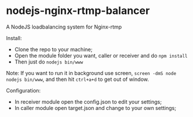 # nodejs-nginx-rtmp-balancer
A NodeJS loadbalancing system for Nginx-rtmp

Install:

- Clone the repo to your machine;
- Open the module folder you want, caller or receiver and do ``` npm install ```
- Then just do ``` nodejs bin/www ```

Note: If you want to run it in background use screen, ``` screen -dmS node nodejs bin/www ```, and then hit ``` ctrl+a+d ``` to get out of window.


Configuration:

- In receiver module open the config.json to edit your settings;
- In caller module open target.json and change to your own settings;


